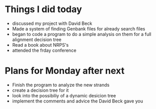 # Things I did today
+ discussed my project with David Beck
+ Made a system of finding Genbank files for already search files
+ began to code a program to do a simple analysis on them for a full alignment decision tree
+ Read a book about NRPS's 
+ attended the frday conference

# Plans for Monday after next
+ Finish the program to analyze the new strands
+ create a decision tree for it
+ look into the possibiliy of a dynamic desicion tree
+ implement the comments and advice the David Beck gave you
